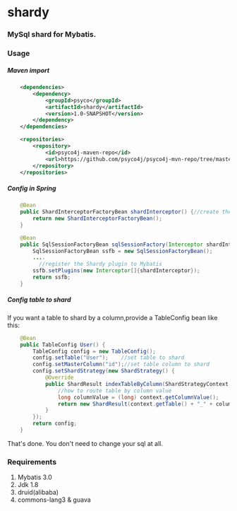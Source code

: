# shardy

### MySql shard for Mybatis.

### Usage

##### Maven import

``` xml
 	<dependencies>
        <dependency>
            <groupId>psyco</groupId>
    		<artifactId>shardy</artifactId>
    		<version>1.0-SNAPSHOT</version>
        </dependency>
    </dependencies>

    <repositories>
        <repository>
            <id>psyco4j-maven-repo</id>
            <url>https://github.com/psyco4j/psyco4j-mvn-repo/tree/master/repository</url>
        </repository>
    </repositories>
```



##### Config in Spring

``` java
	@Bean
    public ShardInterceptorFactoryBean shardInterceptor() {//create the Shardy bean
        return new ShardInterceptorFactoryBean();
    }

    @Bean
    public SqlSessionFactoryBean sqlSessionFactory(Interceptor shardInterceptor) {
        SqlSessionFactoryBean ssfb = new SqlSessionFactoryBean();
      	....
          //register the Shardy plugin to Mybatis
        ssfb.setPlugins(new Interceptor[]{shardInterceptor});
        return ssfb;
    }
```

##### Config table to shard

If you want a table to shard by a column,provide a TableConfig bean like this:

``` java
 	@Bean
    public TableConfig User() {
        TableConfig config = new TableConfig();
        config.setTable("User");	//set table to shard
        config.setMasterColumn("id");//set table column to shard
        config.setShardStrategy(new ShardStrategy() {
            @Override
            public ShardResult indexTableByColumn(ShardStrategyContext context) {
              	//how to route table by column value
                long columnValue = (long) context.getColumnValue();
                return new ShardResult(context.getTable() + "_" + columnValue/10000,null);
            }
        });
        return config;
    }
```

That's done. You don't need to change your sql at all.

### Requirements

1. Mybatis 3.0
2. Jdk 1.8
3. druid(alibaba)
4. commons-lang3 & guava

